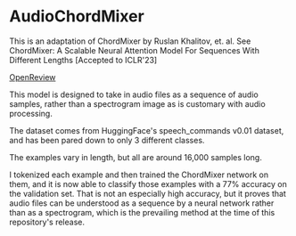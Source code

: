 # AudioChordMixer

This is an adaptation of ChordMixer by Ruslan Khalitov, et. al. See ChordMixer: A Scalable Neural Attention Model For Sequences With Different Lengths [Accepted to ICLR'23]

[OpenReview](https://openreview.net/forum?id=E8mzu3JbdR)


This model is designed to take in audio files as a sequence of audio samples, rather than a spectrogram image as is customary with audio processing.

The dataset comes from HuggingFace's speech_commands v0.01 dataset, and has been pared down to only 3 different classes.

The examples vary in length, but all are around 16,000 samples long.  

I tokenized each example and then trained the ChordMixer network on them, and it is now able to classify those examples with a 77% accuracy on the validation set.  That is not an especially high accuracy, but it proves that audio files can be understood as a sequence by a neural network rather than as a spectrogram, which is the prevailing method at the time of this repository's release.
